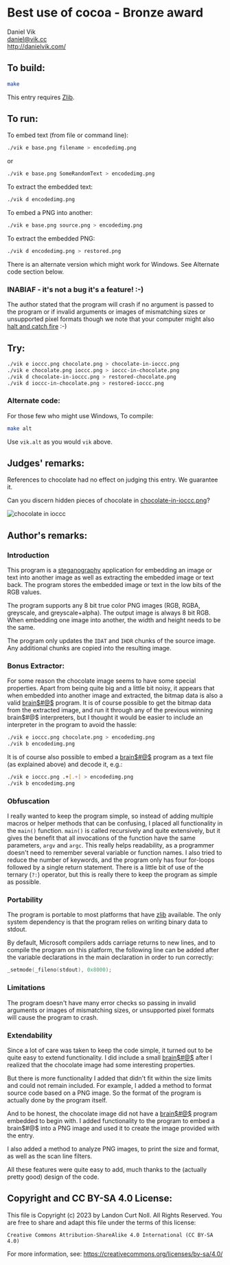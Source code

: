# Best use of cocoa - Bronze award

Daniel Vik  
<daniel@vik.cc>  
<http://danielvik.com/>


## To build:

```sh
make
```

This entry requires [Zlib](https://www.zlib.net).


## To run:

To embed text (from file or command line):

```sh
./vik e base.png filename > encodedimg.png
```

or

```sh
./vik e base.png SomeRandomText > encodedimg.png
```

To extract the embedded text:

```sh
./vik d encodedimg.png
```

To embed a PNG into another:

```sh
./vik e base.png source.png > encodedimg.png
```

To extract the embedded PNG:

```sh
./vik d encodedimg.png > restored.png
```

There is an alternate version which might work for Windows. See Alternate code
section below.

### INABIAF - it's not a bug it's a feature! :-)

The author stated that the program will crash if no argument is passed to the
program or if invalid arguments or images of mismatching sizes or unsupported
pixel formats though we note that your computer might also [halt and catch
fire](https://en.wikipedia.org/wiki/Halt_and_Catch_Fire_(computing)) :-)


## Try:

```sh
./vik e ioccc.png chocolate.png > chocolate-in-ioccc.png
./vik e chocolate.png ioccc.png > ioccc-in-chocolate.png
./vik d chocolate-in-ioccc.png > restored-chocolate.png
./vik d ioccc-in-chocolate.png > restored-ioccc.png
```


### Alternate code:

For those few who might use Windows, To compile:

```sh
make alt
```

Use `vik.alt` as you would `vik` above.


## Judges' remarks:

References to chocolate had no effect on judging this entry. We
guarantee it.

Can you discern hidden pieces of chocolate in
[chocolate-in-ioccc.png](chocolate-in-ioccc.png)?

![chocolate in ioccc](chocolate-in-ioccc.png "Chocolate in IOCCC")


## Author's remarks:

### Introduction

This program is a [steganography](https://en.wikipedia.org/wiki/Steganography)
application for embedding an image or text into another image as well as
extracting the embedded image or text back.  The program stores the embedded
image or text in the low bits of the RGB values.

The program supports any 8 bit true color PNG images (RGB, RGBA, greyscale,
and greyscale+alpha). The output image is always 8 bit RGB. When embedding
one image into another, the width and height needs to be the same.

The program only updates the `IDAT` and `IHDR` chunks of the source image. Any
additional chunks are copied into the resulting image.

### Bonus Extractor:

For some reason the chocolate image seems to have some special properties.
Apart from being quite big and a little bit noisy, it appears that when embedded
into another image and extracted, the bitmap data is also a valid
[brain$#@$](https://en.wikipedia.org/wiki/Brainfuck) program. It is of course
possible to get the bitmap data from the extracted image, and run it through any
of the previous winning brain$#@$ interpreters, but I thought it would be easier
to include an interpreter in the program to avoid the hassle:

```sh
./vik e ioccc.png chocolate.png > encodedimg.png
./vik b encodedimg.png
```

It is of course also possible to embed a
[brain$#@$](https://en.wikipedia.org/wiki/Brainfuck) program as a text file
(as explained above) and decode it, e.g.:

```sh
./vik e ioccc.png .+[.+] > encodedimg.png
./vik b encodedimg.png
```

### Obfuscation

I really wanted to keep the program simple, so instead of adding multiple macros
or helper methods that can be confusing, I placed all functionality in the
`main()` function. `main()` is called recursively and quite extensively, but it
gives the benefit that all invocations of the function have the same parameters,
`argv` and `argc`. This really helps readability, as a programmer doesn't need
to remember several variable or function names. I also tried to reduce the
number of keywords, and the program only has four for-loops followed by a single
return statement. There is a little bit of use of the ternary (`?:`) operator,
but this is really there to keep the program as simple as possible.

### Portability

The program is portable to most platforms that have [zlib](https://www.zlib.net)
available. The only system dependency is that the program relies on writing
binary data to stdout.

By default, Microsoft compilers adds carriage returns to new lines, and to
compile the program on this platform, the following line can be added after
the variable declarations in the main declaration in order to run
correctly:

```c
_setmode(_fileno(stdout), 0x8000);
```

### Limitations

The program doesn't have many error checks so passing in invalid arguments
or images of mismatching sizes, or unsupported pixel formats will cause the
program to crash.


### Extendability

Since a lot of care was taken to keep the code simple, it turned out to be
quite easy to extend functionality. I did include a small
[brain$#@$](https://en.wikipedia.org/wiki/Brainfuck) after I
realized that the chocolate image had some interesting properties.

But there is more functionality I added that didn't fit within the size
limits and could not remain included. For example, I added a method to
format source code based on a PNG image. So the format of the program is
actually done by the program itself.

And to be honest, the chocolate image did not have a
[brain$#@$](https://en.wikipedia.org/wiki/Brainfuck) program
embedded to begin with. I added functionality to the program to embed a
brain$#@$ into a PNG image and used it to create the image provided with
the entry.

I also added a method to analyze PNG images, to print the size and format,
as well as the scan line filters.

All these features were quite easy to add, much thanks to the (actually
pretty good) design of the code.


## Copyright and CC BY-SA 4.0 License:

This file is Copyright (c) 2023 by Landon Curt Noll.  All Rights Reserved.
You are free to share and adapt this file under the terms of this license:

    Creative Commons Attribution-ShareAlike 4.0 International (CC BY-SA 4.0)

For more information, see: https://creativecommons.org/licenses/by-sa/4.0/
